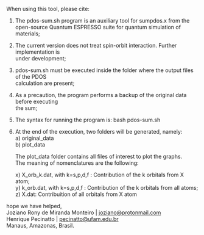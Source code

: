 
                                                                                              
  When using this tool, please cite:                                                          
                                                                                              
                                                                                              
                                                                                              
  1) The pdos-sum.sh program is an auxiliary tool for sumpdos.x from the                      
     open-source Quantum ESPRESSO suite for quantum simulation of materials;                  
                                                                                              
                                                                                              
  2) The current version does not treat spin-orbit interaction. Further implementation is     
     under development;                                                                       
                                                                                              
                                                                                              
  3) pdos-sum.sh must be executed inside the folder where the output files of the PDOS        
     calculation are present;                                                                 
                                                                                              
                                                                                              
  4) As a precaution, the program performs a backup of the original data before executing     
     the sum;                                                                                 
                                                                                              
                                                                                              
  5) The syntax for running the program is: bash pdos-sum.sh                                  
                                                                                              
                                                                                              
  6) At the end of the execution, two folders will be generated, namely:                                                                                                                    
     a) original_data                                                                         
     b) plot_data                                                                             
                                                                                              
       The plot_data folder contains all files of interest to plot the graphs.                
       The meaning of nomenclatures are the following:                                        
                                                                                              
       x) X_orb_k.dat, with k=s,p,d,f : Contribution of the k orbitals from X atom;           
       y) k_orb.dat, with k=s,p,d,f : Contribution of the k orbitals from all atoms;          
       z) X.dat: Contribuition of all orbitals from X atom                                    
                                                                                              
                                                                                              
  hope we have helped,                                                                        
  Joziano Rony de Miranda Monteiro | joziano@protonmail.com                                   
  Henrique Pecinatto | pecinatto@ufam.edu.br                                                  
  Manaus, Amazonas, Brasil.                                                                   

